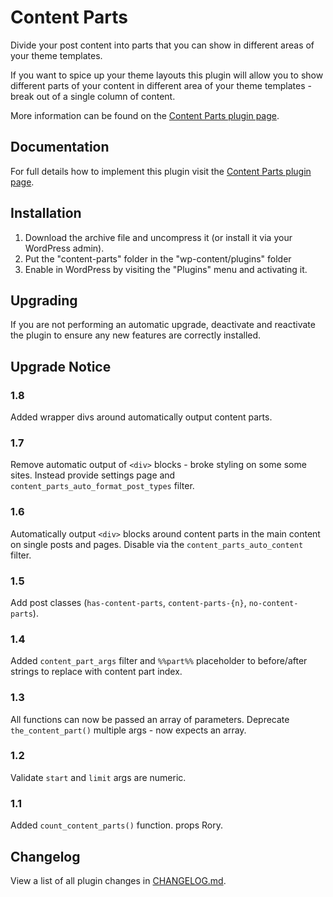 Content Parts
=============

Divide your post content into parts that you can show in different areas of your theme templates.

If you want to spice up your theme layouts this plugin will allow you to show different parts of your content in different area of your theme templates - break out of a single column of content.

More information can be found on the [Content Parts plugin page](http://www.benhuson.co.uk/wordpress-plugins/content-parts/).

Documentation
-------------

For full details how to implement this plugin visit the [Content Parts plugin page](https://github.com/benhuson/content-parts/wiki).

Installation
------------

1. Download the archive file and uncompress it (or install it via your WordPress admin).
1. Put the "content-parts" folder in the "wp-content/plugins" folder
1. Enable in WordPress by visiting the "Plugins" menu and activating it.

Upgrading
---------

If you are not performing an automatic upgrade, deactivate and reactivate the plugin to ensure any new features are correctly installed.

Upgrade Notice
--------------

### 1.8
Added wrapper divs around automatically output content parts.

### 1.7
Remove automatic output of `<div>` blocks - broke styling on some some sites. Instead provide settings page and `content_parts_auto_format_post_types` filter.

### 1.6
Automatically output `<div>` blocks around content parts in the main content on single posts and pages. Disable via the `content_parts_auto_content` filter.

### 1.5
Add post classes (`has-content-parts`, `content-parts-{n}`, `no-content-parts`).

### 1.4
Added `content_part_args` filter and `%%part%%` placeholder to before/after strings to replace with content part index.

### 1.3
All functions can now be passed an array of parameters. Deprecate `the_content_part()` multiple args - now expects an array.

### 1.2
Validate `start` and `limit` args are numeric.

### 1.1
Added `count_content_parts()` function. props Rory.

Changelog
---------

View a list of all plugin changes in [CHANGELOG.md](https://github.com/benhuson/content-parts/blob/master/CHANGELOG.md).
